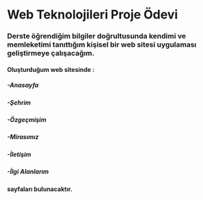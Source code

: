 # Web Teknolojileri Proje Ödevi
<h3>Derste öğrendiğim bilgiler doğrultusunda kendimi ve memleketimi tanıttığım kişisel bir web sitesi uygulaması geliştirmeye çalışacağım.</h3>
<h4>Oluşturduğum web sitesinde : </h4>
<h5><i>-Anasayfa</i></h5>
<h5><i>-Şehrim </i></h5>
<h5><i>-Özgeçmişim</i> </h5>
<h5><i>-Mirasımız</i> </h5>
<h5><i>-İletişim </i></h5>
<h5><i>-İlgi Alanlarım </i></h5>
<h4>sayfaları bulunacaktır. </h4> 
